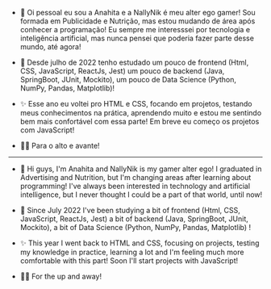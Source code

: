- 👋 
Oi pessoal eu sou a Anahita e a NallyNik é meu alter ego gamer!
Sou formada em Publicidade e Nutrição, mas estou mudando de área após conhecer a programação!
Eu sempre me interesssei por tecnologia e inteligência artificial, mas nunca pensei que poderia fazer parte desse mundo, até agora!

- 🌱 
Desde julho de 2022 tenho estudado um pouco de frontend (Html, CSS, JavaScript, ReactJs, Jest) um pouco de backend (Java, SpringBoot, JUnit, Mockito), um pouco de Data Science (Python, NumPy, Pandas, Matplotlib)!

- ✨ 
Esse ano eu voltei pro HTML e CSS, focando em projetos, testando meus conhecimentos na prática, aprendendo muito e estou me sentindo bem mais confortável com essa parte! Em breve eu começo os projetos com JavaScript!

- 🐱‍🏍
Para o alto e avante!
___________________________________
- 👋 
Hi guys, I'm Anahita and NallyNik is my gamer alter ego!
I graduated in Advertising and Nutrition, but I'm changing areas after learning about programming!
I've always been interested in technology and artificial intelligence, but I never thought I could be a part of that world, until now!

- 🌱
Since July 2022 I've been studying a bit of frontend (Html, CSS, JavaScript, ReactJs, Jest) a bit of backend (Java, SpringBoot, JUnit, Mockito), a bit of Data Science (Python, NumPy, Pandas, Matplotlib) !

- ✨
This year I went back to HTML and CSS, focusing on projects, testing my knowledge in practice, learning a lot and I'm feeling much more comfortable with this part! Soon I'll start projects with JavaScript!

- 🐱‍🏍
For the up and away!


<!---
NallyNik/NallyNik is a ✨ special ✨ repository because its `README.md` (this file) appears on your GitHub profile.
You can click the Preview link to take a look at your changes.
--->

